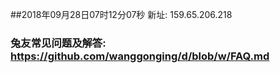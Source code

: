 ##2018年09月28日07时12分07秒 新址: 159.65.206.218
### 兔友常见问题及解答: https://github.com/wanggonging/d/blob/w/FAQ.md
